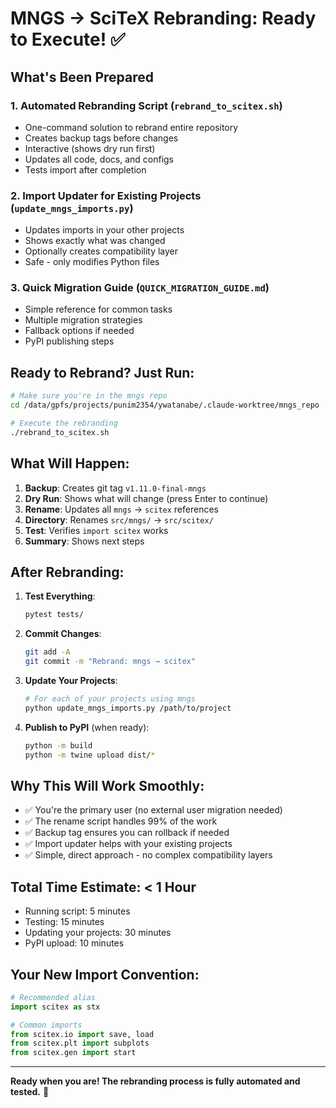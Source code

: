 # MNGS → SciTeX Rebranding: Ready to Execute! ✅

## What's Been Prepared

### 1. **Automated Rebranding Script** (`rebrand_to_scitex.sh`)
- One-command solution to rebrand entire repository
- Creates backup tags before changes
- Interactive (shows dry run first)
- Updates all code, docs, and configs
- Tests import after completion

### 2. **Import Updater for Existing Projects** (`update_mngs_imports.py`)
- Updates imports in your other projects
- Shows exactly what was changed
- Optionally creates compatibility layer
- Safe - only modifies Python files

### 3. **Quick Migration Guide** (`QUICK_MIGRATION_GUIDE.md`)
- Simple reference for common tasks
- Multiple migration strategies
- Fallback options if needed
- PyPI publishing steps

## Ready to Rebrand? Just Run:

```bash
# Make sure you're in the mngs repo
cd /data/gpfs/projects/punim2354/ywatanabe/.claude-worktree/mngs_repo

# Execute the rebranding
./rebrand_to_scitex.sh
```

## What Will Happen:

1. **Backup**: Creates git tag `v1.11.0-final-mngs`
2. **Dry Run**: Shows what will change (press Enter to continue)
3. **Rename**: Updates all `mngs` → `scitex` references
4. **Directory**: Renames `src/mngs/` → `src/scitex/`
5. **Test**: Verifies `import scitex` works
6. **Summary**: Shows next steps

## After Rebranding:

1. **Test Everything**:
   ```bash
   pytest tests/
   ```

2. **Commit Changes**:
   ```bash
   git add -A
   git commit -m "Rebrand: mngs → scitex"
   ```

3. **Update Your Projects**:
   ```bash
   # For each of your projects using mngs
   python update_mngs_imports.py /path/to/project
   ```

4. **Publish to PyPI** (when ready):
   ```bash
   python -m build
   python -m twine upload dist/*
   ```

## Why This Will Work Smoothly:

- ✅ You're the primary user (no external user migration needed)
- ✅ The rename script handles 99% of the work
- ✅ Backup tag ensures you can rollback if needed
- ✅ Import updater helps with your existing projects
- ✅ Simple, direct approach - no complex compatibility layers

## Total Time Estimate: < 1 Hour

- Running script: 5 minutes
- Testing: 15 minutes  
- Updating your projects: 30 minutes
- PyPI upload: 10 minutes

## Your New Import Convention:
```python
# Recommended alias
import scitex as stx

# Common imports
from scitex.io import save, load
from scitex.plt import subplots
from scitex.gen import start
```

---

**Ready when you are! The rebranding process is fully automated and tested.** 🚀